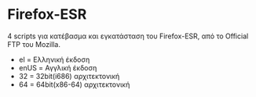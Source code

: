 Firefox-ESR
===========

4 scripts για κατέβασμα και εγκατάσταση του Firefox-ESR, από το Official FTP του Mozilla. 

  * el = Ελληνική έκδοση
  * enUS = Αγγλική έκδοση
  * 32 = 32bit(i686) αρχιτεκτονική
  * 64 = 64bit(x86-64) αρχιτεκτονική 



